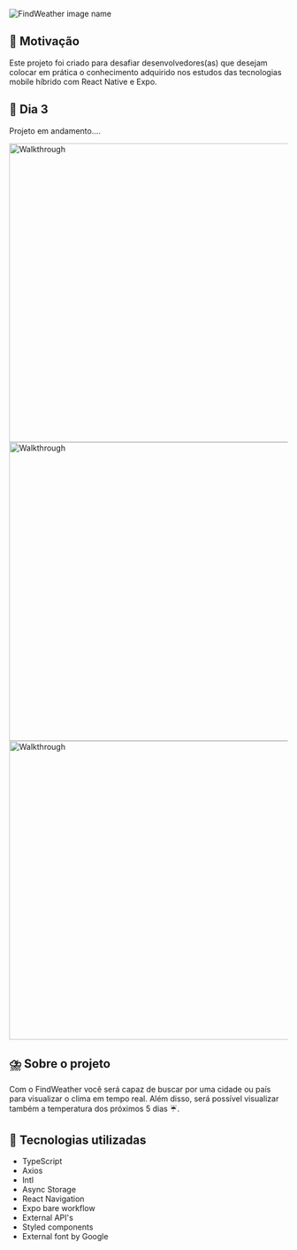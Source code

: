 ![FindWeather image name](https://user-images.githubusercontent.com/21963291/217072246-bbd3be73-db65-4646-9c84-04683910318b.png)


## :pushpin: Motivação

Este projeto foi criado para desafiar desenvolvedores(as) que desejam colocar em prática o conhecimento adquirido nos estudos das tecnologias mobile híbrido com React Native e Expo. 

## :construction_worker: Dia 3
Projeto em andamento....


<img width="540"   alt="Walkthrough" src="https://ik.imagekit.io/hld13bjzb1/1676680929980__Sss2xcee.jpg?ik-sdk-version=javascript-1.4.3&updatedAt=1676681078506"/>


<img width="540"   alt="Walkthrough" src="https://ik.imagekit.io/hld13bjzb1/findWeather_Screens/1676816997911_UobVkHQzBH.jpg?ik-sdk-version=javascript-1.4.3&updatedAt=1676817096275"/>

<img width="540"   alt="Walkthrough" src="https://ik.imagekit.io/hld13bjzb1/findWeather_Screens/1676816997881_QP0k6ZxTpZ.jpg?ik-sdk-version=javascript-1.4.3&updatedAt=1676817096525"/>



## :cloud_with_lightning_and_rain: Sobre o projeto

Com o FindWeather você será capaz de buscar por uma cidade ou país para visualizar o clima em tempo real. Além disso, será possível visualizar também a temperatura dos próximos 5 dias ☔️.



## :wrench: Tecnologias utilizadas

- TypeScript
- Axios
- Intl
- Async Storage
- React Navigation
- Expo bare workflow
- External API's
- Styled components
- External font by Google
  


